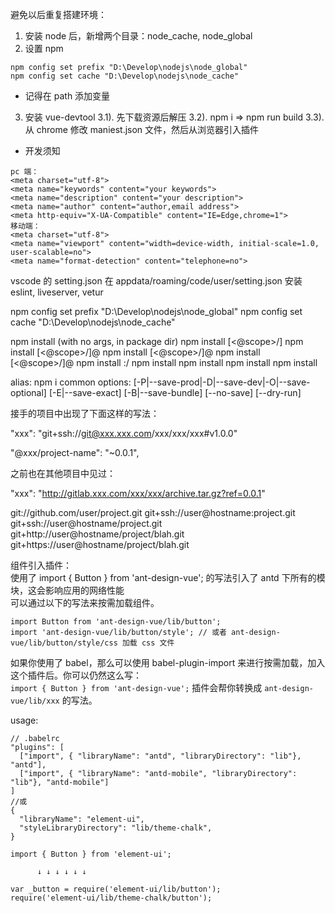 避免以后重复搭建环境：

1. 安装 node 后，新增两个目录：node_cache, node_global
2. 设置 npm

```
npm config set prefix "D:\Develop\nodejs\node_global"
npm config set cache "D:\Develop\nodejs\node_cache"
```

- 记得在 path 添加变量

3. 安装 vue-devtool
   3.1). 先下载资源后解压
   3.2). npm i => npm run build
   3.3). 从 chrome 修改 maniest.json 文件，然后从浏览器引入插件


- 开发须知

```
pc 端：
<meta charset="utf-8">
<meta name="keywords" content="your keywords">
<meta name="description" content="your description">
<meta name="author" content="author,email address">
<meta http-equiv="X-UA-Compatible" content="IE=Edge,chrome=1">
移动端：
<meta charset="utf-8">
<meta name="viewport" content="width=device-width, initial-scale=1.0, user-scalable=no">
<meta name="format-detection" content="telephone=no">
```

vscode 的 setting.json 在 appdata/roaming/code/user/setting.json
安装 eslint, liveserver, vetur



npm config set prefix "D:\Develop\nodejs\node_global"
npm config set cache "D:\Develop\nodejs\node_cache"


npm install (with no args, in package dir)
npm install [<@scope>/]<name>
npm install [<@scope>/]<name>@<tag>
npm install [<@scope>/]<name>@<version>
npm install [<@scope>/]<name>@<version range>
npm install <git-host>:<git-user>/<repo-name>
npm install <git repo url>
npm install <tarball file>
npm install <tarball url>
npm install <folder>

alias: npm i
common options: [-P|--save-prod|-D|--save-dev|-O|--save-optional] [-E|--save-exact] [-B|--save-bundle] [--no-save] [--dry-run]


接手的项目中出现了下面这样的写法：

"xxx": "git+ssh://git@xxx.xxx.com/xxx/xxx/xxx#v1.0.0"

"@xxx/project-name": "~0.0.1",

之前也在其他项目中见过：

"xxx": "http://gitlab.xxx.com/xxx/xxx/archive.tar.gz?ref=0.0.1"


git://github.com/user/project.git
git+ssh://user@hostname:project.git
git+ssh://user@hostname/project.git
git+http://user@hostname/project/blah.git
git+https://user@hostname/project/blah.git


组件引入插件：  
使用了 import { Button } from 'ant-design-vue'; 的写法引入了 antd 下所有的模块，这会影响应用的网络性能  
可以通过以下的写法来按需加载组件。   
```
import Button from 'ant-design-vue/lib/button';  
import 'ant-design-vue/lib/button/style'; // 或者 ant-design-vue/lib/button/style/css 加载 css 文件  
```
如果你使用了 babel，那么可以使用 babel-plugin-import 来进行按需加载，加入这个插件后。你可以仍然这么写：  
`import { Button } from 'ant-design-vue';`
插件会帮你转换成 `ant-design-vue/lib/xxx` 的写法。

usage:
```
// .babelrc
"plugins": [
  ["import", { "libraryName": "antd", "libraryDirectory": "lib"}, "antd"],
  ["import", { "libraryName": "antd-mobile", "libraryDirectory": "lib"}, "antd-mobile"]
]
//或
{
  "libraryName": "element-ui",
  "styleLibraryDirectory": "lib/theme-chalk",
}

import { Button } from 'element-ui';

      ↓ ↓ ↓ ↓ ↓ ↓

var _button = require('element-ui/lib/button');
require('element-ui/lib/theme-chalk/button');
```
